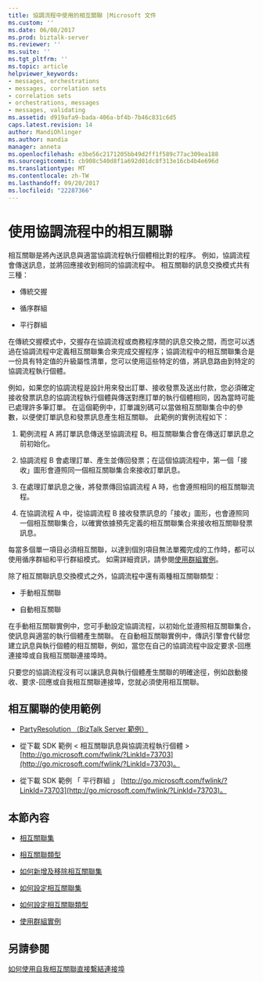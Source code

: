 ```yaml
---
title: 協調流程中使用的相互關聯 |Microsoft 文件
ms.custom: ''
ms.date: 06/08/2017
ms.prod: biztalk-server
ms.reviewer: ''
ms.suite: ''
ms.tgt_pltfrm: ''
ms.topic: article
helpviewer_keywords:
- messages, orchestrations
- messages, correlation sets
- correlation sets
- orchestrations, messages
- messages, validating
ms.assetid: d919afa9-bada-406a-bf4b-7b46c831c6d5
caps.latest.revision: 14
author: MandiOhlinger
ms.author: mandia
manager: anneta
ms.openlocfilehash: e3be56c2171205bb49d2ff1f589c77ac309ea188
ms.sourcegitcommit: cb908c540d8f1a692d01dc8f313e16cb4b4e696d
ms.translationtype: MT
ms.contentlocale: zh-TW
ms.lasthandoff: 09/20/2017
ms.locfileid: "22287366"
---
```

# <a name="using-correlations-in-orchestrations"></a>使用協調流程中的相互關聯
相互關聯是將內送訊息與適當協調流程執行個體相比對的程序。 例如，協調流程會傳送訊息，並將回應接收到相同的協調流程中。 相互關聯的訊息交換模式共有三種：  
  
-   傳統交握  
  
-   循序群組  
  
-   平行群組  
  
 在傳統交握模式中，交握存在協調流程或商務程序間的訊息交換之間，而您可以透過在協調流程中定義相互關聯集合來完成交握程序；協調流程中的相互關聯集合是一份具有特定值的升級屬性清單，您可以使用這些特定的值，將訊息路由到特定的協調流程執行個體。  
  
 例如，如果您的協調流程是設計用來發出訂單、接收發票及送出付款，您必須確定接收發票訊息的協調流程執行個體與傳送對應訂單的執行個體相同，因為當時可能已處理許多筆訂單。 在這個範例中，訂單識別碼可以當做相互關聯集合中的參數，以便使訂單訊息和發票訊息產生相互關聯。 此範例的實例流程如下：  
  
1.  範例流程 A 將訂單訊息傳送至協調流程 B。相互關聯集合會在傳送訂單訊息之前初始化。  
  
2.  協調流程 B 會處理訂單、產生並傳回發票；在這個協調流程中，第一個「接收」圖形會遵照同一個相互關聯集合來接收訂單訊息。  
  
3.  在處理訂單訊息之後，將發票傳回協調流程 A 時，也會遵照相同的相互關聯流程。  
  
4.  在協調流程 A 中，從協調流程 B 接收發票訊息的「接收」圖形，也會遵照同一個相互關聯集合，以確實依據預先定義的相互關聯集合來接收相互關聯發票訊息。  
  
 每當多個單一項目必須相互關聯，以達到個別項目無法單獨完成的工作時，都可以使用循序群組和平行群組模式。 如需詳細資訊，請參閱[使用群組實例](../core/working-with-convoy-scenarios.md)。  
  
 除了相互關聯訊息交換模式之外，協調流程中還有兩種相互關聯類型：  
  
-   手動相互關聯  
  
-   自動相互關聯  
  
 在手動相互關聯實例中，您可手動設定協調流程，以初始化並遵照相互關聯集合，使訊息與適當的執行個體產生關聯。 在自動相互關聯實例中，傳訊引擎會代替您建立訊息與執行個體的相互關聯，例如，當您在自己的協調流程中設定要求-回應連接埠或自我相互關聯連接埠時。  
  
 只要您的協調流程沒有可以讓訊息與執行個體產生關聯的明確途徑，例如啟動接收、要求-回應或自我相互關聯連接埠，您就必須使用相互關聯。  
  
## <a name="examples-of-using-correlations"></a>相互關聯的使用範例  
  
-   [PartyResolution （BizTalk Server 範例）](../core/partyresolution-biztalk-server-sample.md)  
  
-   從下載 SDK 範例 < 相互關聯訊息與協調流程執行個體 > [http://go.microsoft.com/fwlink/?LinkId=73703](http://go.microsoft.com/fwlink/?LinkId=73703)。  
  
-   從下載 SDK 範例 「 平行群組 」 [http://go.microsoft.com/fwlink/?LinkId=73703](http://go.microsoft.com/fwlink/?LinkId=73703)。  
  
## <a name="in-this-section"></a>本節內容  
  
-   [相互關聯集](../core/correlation-sets.md) 
  
-   [相互關聯類型](../core/correlation-types.md) 
  
-   [如何新增及移除相互關聯集](../core/how-to-add-and-remove-correlation-sets.md) 
  
-   [如何設定相互關聯集](../core/how-to-configure-correlation-sets.md)  
  
-   [如何設定相互關聯類型](../core/how-to-configure-correlation-types.md)  
  
-   [使用群組實例](../core/working-with-convoy-scenarios.md)  
  
## <a name="see-also"></a>另請參閱  
 [如何使用自我相互關聯直接繫結連接埠](../core/how-to-use-self-correlating-direct-bound-ports.md)